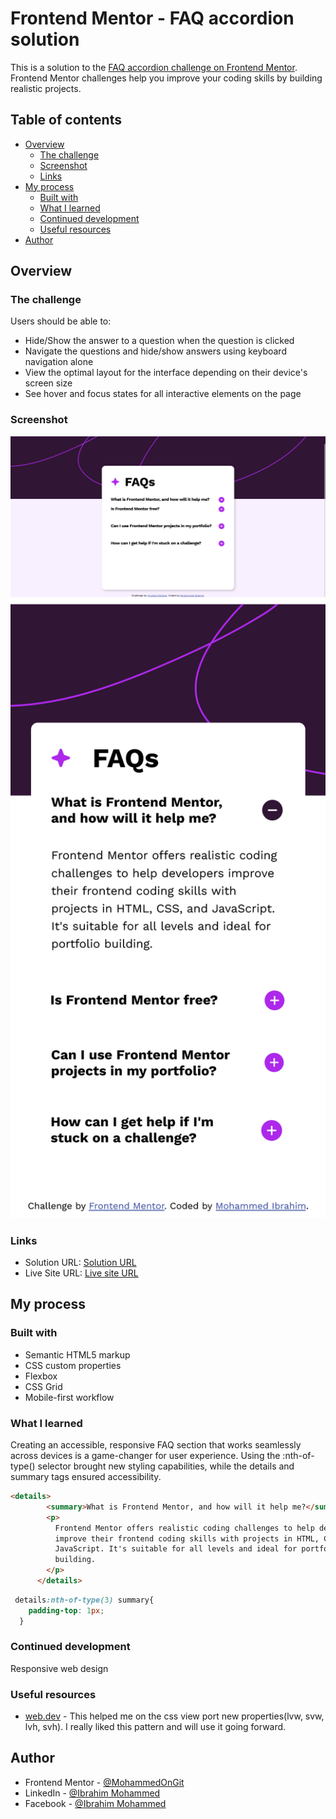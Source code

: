 # Frontend Mentor - FAQ accordion solution

This is a solution to the [FAQ accordion challenge on Frontend Mentor](https://www.frontendmentor.io/challenges/faq-accordion-wyfFdeBwBz). Frontend Mentor challenges help you improve your coding skills by building realistic projects. 

## Table of contents

- [Overview](#overview)
  - [The challenge](#the-challenge)
  - [Screenshot](#screenshot)
  - [Links](#links)
- [My process](#my-process)
  - [Built with](#built-with)
  - [What I learned](#what-i-learned)
  - [Continued development](#continued-development)
  - [Useful resources](#useful-resources)
- [Author](#author)


## Overview

### The challenge

Users should be able to:

- Hide/Show the answer to a question when the question is clicked
- Navigate the questions and hide/show answers using keyboard navigation alone
- View the optimal layout for the interface depending on their device's screen size
- See hover and focus states for all interactive elements on the page

### Screenshot

![desktop view](./design/Screen%20Shot%202.png)
![Mobile view](./design/Screen%20Shot%20mobile%20view.png)

### Links

- Solution URL: [Solution URL](https://github.com/MohammedOnGit/FAQ_accordion)
- Live Site URL: [Live site URL](https://mohammedongit.github.io/FAQ_accordion/)

## My process

### Built with

- Semantic HTML5 markup
- CSS custom properties
- Flexbox
- CSS Grid
- Mobile-first workflow



### What I learned
Creating an accessible, responsive FAQ section that works seamlessly across devices is a game-changer for user experience. Using the :nth-of-type() selector brought new styling capabilities, while the details and summary tags ensured accessibility.

```html
<details>
        <summary>What is Frontend Mentor, and how will it help me?</summary>
        <p>
          Frontend Mentor offers realistic coding challenges to help developers
          improve their frontend coding skills with projects in HTML, CSS, and
          JavaScript. It's suitable for all levels and ideal for portfolio
          building.
        </p>
      </details>
```
```css
 details:nth-of-type(3) summary{
    padding-top: 1px;
  }
```

### Continued development
Responsive web design

### Useful resources

- [web.dev](https://web.dev/) - This helped me on the css view port new properties(lvw, svw, lvh, svh). I really liked this pattern and will use it going forward.


## Author

- Frontend Mentor - [@MohammedOnGit](https://www.frontendmentor.io/profile/MohammedOnGit)
- LinkedIn - [@Ibrahim Mohammed](https://www.linkedin.com/in/mohammed-ibrahim-02b3a7271/)
- Facebook - [@Ibrahim Mohammed](https://web.facebook.com/profile.php?id=100002964980399)





